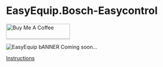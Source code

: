 # EasyEquip.Bosch-Easycontrol

<a href="https://www.buymeacoffee.com/AxDevl" target="_blank"><img src="https://www.buymeacoffee.com/assets/img/custom_images/orange_img.png" alt="Buy Me A Coffee" style="height: 41px !important;width: 174px !important;box-shadow: 0px 3px 2px 0px rgba(190, 190, 190, 0.5) !important;-webkit-box-shadow: 0px 3px 2px 0px rgba(190, 190, 190, 0.5) !important;" ></a>

![EasyEquip bANNER](https://github.com/AxDevl/EasyEquip.Bosch-Easycontrol/assets/95246520/75b43cc5-401d-42f3-921e-c1efc9e8a68e)
Coming soon...

[Instructions](https://github.com/AxDevl/EasyEquip.Bosch-Easycontrol/wiki)
